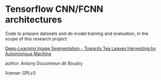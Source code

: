 # Tensorflow CNN/FCNN architectures

Code to prepare datasets and do model training and evaluation, in the scope of this research project:

[Deep-Learning Image Segmentation - Towards Tea Leaves Harvesting by Automomous Machine](https://sitehepia.hesge.ch/diplome/ITI/2018/ITI_MAT_soir_memoire_diplome_Ducommun_Dit_Boudry_Upegui_2018.pdf)

author: Antony Ducommun dit Boudry

license: GPLv3
